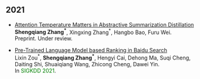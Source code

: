 
## 2021
* [Attention Temperature Matters in Abstractive Summarization Distillation](https://arxiv.org/abs/2106.03441)   
**Shengqiang Zhang<sup>\*</sup>**, Xingxing Zhang<sup>\*</sup>, Hangbo Bao, Furu Wei.  
Preprint. Under review.

* [Pre-Trained Language Model based Ranking in Baidu Search](https://arxiv.org/abs/2105.11108)  
Lixin Zou<sup>\*</sup>, **Shengqiang Zhang<sup>\*</sup>**, Hengyi Cai, Dehong Ma, Suqi Cheng, Daiting Shi, Shuaiqiang Wang, Zhicong Cheng, Dawei Yin.  
In <font color=green>SIGKDD 2021</font>.

